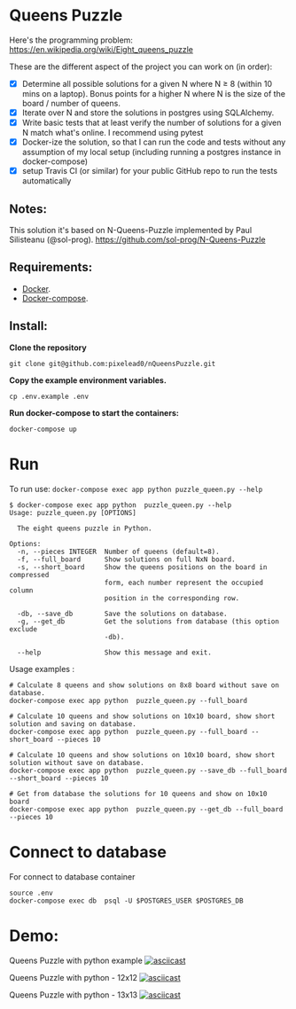 # Queens Puzzle

Here's the programming problem: https://en.wikipedia.org/wiki/Eight_queens_puzzle

These are the different aspect of the project you can work on (in order):

- [x] Determine all possible solutions for a given N where N ≥ 8 (within 10 mins on a laptop). Bonus points for a higher N where N is the size of the board / number of queens.
- [x] Iterate over N and store the solutions in postgres using SQLAlchemy.
- [x] Write basic tests that at least verify the number of solutions for a given N match what's online. I recommend using pytest
- [x] Docker-ize the solution, so that I can run the code and tests without any assumption of my local setup (including running a postgres instance in docker-compose)
- [x] setup Travis CI (or similar) for your public GitHub repo to run the tests automatically

## Notes:

This solution it's based on N-Queens-Puzzle implemented by Paul Silisteanu (@sol-prog).
https://github.com/sol-prog/N-Queens-Puzzle

## Requirements:

- [Docker](https://docs.docker.com/engine/installation/).
- [Docker-compose](https://docs.docker.com/compose/install).

## Install:

**Clone the repository**

```shell
git clone git@github.com:pixelead0/nQueensPuzzle.git

```

**Copy the example environment variables.**

```shell
cp .env.example .env
```

**Run docker-compose to start the containers:**

```shell
docker-compose up
```

# Run

To run use: `docker-compose exec app python puzzle_queen.py --help`

```shell
$ docker-compose exec app python  puzzle_queen.py --help
Usage: puzzle_queen.py [OPTIONS]

  The eight queens puzzle in Python.

Options:
  -n, --pieces INTEGER  Number of queens (default=8).
  -f, --full_board      Show solutions on full NxN board.
  -s, --short_board     Show the queens positions on the board in compressed
                        form, each number represent the occupied column
                        position in the corresponding row.

  -db, --save_db        Save the solutions on database.
  -g, --get_db          Get the solutions from database (this option exclude
                        -db).

  --help                Show this message and exit.

```

Usage examples :

```
# Calculate 8 queens and show solutions on 8x8 board without save on database.
docker-compose exec app python  puzzle_queen.py --full_board

# Calculate 10 queens and show solutions on 10x10 board, show short solution and saving on database.
docker-compose exec app python  puzzle_queen.py --full_board --short_board --pieces 10

# Calculate 10 queens and show solutions on 10x10 board, show short solution without save on database.
docker-compose exec app python  puzzle_queen.py --save_db --full_board --short_board --pieces 10

# Get from database the solutions for 10 queens and show on 10x10 board
docker-compose exec app python  puzzle_queen.py --get_db --full_board --pieces 10
```

# Connect to database

For connect to database container

```
source .env
docker-compose exec db  psql -U $POSTGRES_USER $POSTGRES_DB
```

# Demo:

Queens Puzzle with python example
[![asciicast](https://asciinema.org/a/372371.svg)](https://asciinema.org/a/372371)

Queens Puzzle with python - 12x12
[![asciicast](https://asciinema.org/a/372373.svg)](https://asciinema.org/a/372373)

Queens Puzzle with python - 13x13
[![asciicast](https://asciinema.org/a/372370.svg)](https://asciinema.org/a/372370)
